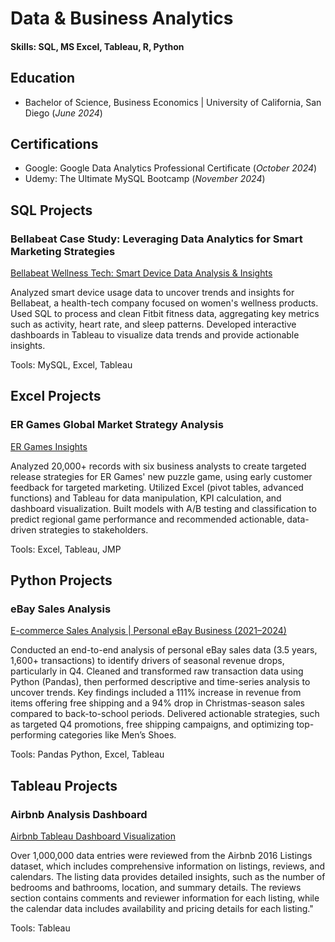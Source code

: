 # Data & Business Analytics

#### Skills: SQL, MS Excel, Tableau, R, Python

## Education
- Bachelor of Science, Business Economics | University of California, San Diego
(_June 2024_)

## Certifications
- Google: Google Data Analytics Professional Certificate (_October 2024_)
- Udemy: The Ultimate MySQL Bootcamp (_November 2024_)

## SQL Projects
### Bellabeat Case Study: Leveraging Data Analytics for Smart Marketing Strategies
[Bellabeat Wellness Tech: Smart Device Data Analysis & Insights](https://github.com/matthewarucan/Google-Data-Analytics-Case-Study)

Analyzed smart device usage data to uncover trends and insights for Bellabeat, a health-tech company focused on women's wellness products. Used SQL to process and clean Fitbit fitness data, aggregating key metrics such as activity, heart rate, and sleep patterns. Developed interactive dashboards in Tableau to visualize data trends and provide actionable insights.

Tools: MySQL, Excel, Tableau

## Excel Projects
### ER Games Global Market Strategy Analysis
[ER Games Insights](https://github.com/matthewarucan/ER-Games)

Analyzed 20,000+ records with six business analysts to create targeted release strategies for ER Games' new puzzle game, using early customer feedback for targeted marketing. Utilized Excel (pivot tables, advanced functions) and Tableau for data manipulation, KPI calculation, and dashboard visualization. Built models with A/B testing and classification to predict regional game performance and recommended actionable, data-driven strategies to stakeholders.

Tools: Excel, Tableau, JMP

## Python Projects
### eBay Sales Analysis
[E-commerce Sales Analysis | Personal eBay Business (2021–2024)](https://github.com/matthewarucan/E-commerce-Analytics/blob/main/README.md)

Conducted an end-to-end analysis of personal eBay sales data (3.5 years, 1,600+ transactions) to identify drivers of seasonal revenue drops, particularly in Q4. Cleaned and transformed raw transaction data using Python (Pandas), then performed descriptive and time-series analysis to uncover trends. Key findings included a 111% increase in revenue from items offering free shipping and a 94% drop in Christmas-season sales compared to back-to-school periods. Delivered actionable strategies, such as targeted Q4 promotions, free shipping campaigns, and optimizing top-performing categories like Men’s Shoes.

Tools: Pandas Python, Excel, Tableau

## Tableau Projects
### Airbnb Analysis Dashboard
[Airbnb Tableau Dashboard Visualization](https://github.com/matthewarucan/Tableau-Airbnb)

Over 1,000,000 data entries were reviewed from the Airbnb 2016 Listings dataset, which includes comprehensive information on listings, reviews, and calendars. The listing data provides detailed insights, such as the number of bedrooms and bathrooms, location, and summary details. The reviews section contains comments and reviewer information for each listing, while the calendar data includes availability and pricing details for each listing."

Tools: Tableau



